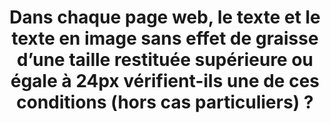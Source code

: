 ---
title: Dans chaque page web, le texte et le texte en image sans effet de graisse d’une taille restituée supérieure ou égale à 24px vérifient-ils une de ces conditions (hors cas particuliers) ?
steps:
- Le rapport de [contraste](#contraste) entre le texte et son arrière-plan est de 3:1, au moins ;
- Un mécanisme permet à l’utilisateur d’afficher le texte avec un rapport de [contraste](#contraste) de 3:1, au moins.
---